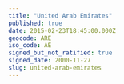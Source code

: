 ```yaml
---
title: "United Arab Emirates"
published: true
date: 2015-02-23T18:45:00.000Z
geocode: ARE
iso_code: AE
signed_but_not_ratified: true
signed_date: 2000-11-27
slug: united-arab-emirates
---
```

